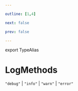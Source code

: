 ```yaml
---

outline: [1,4]

next: false

prev: false

---
```


export TypeAlias
# LogMethods

`"debug"` \| `"info"` \| `"warn"` \| `"error"`
